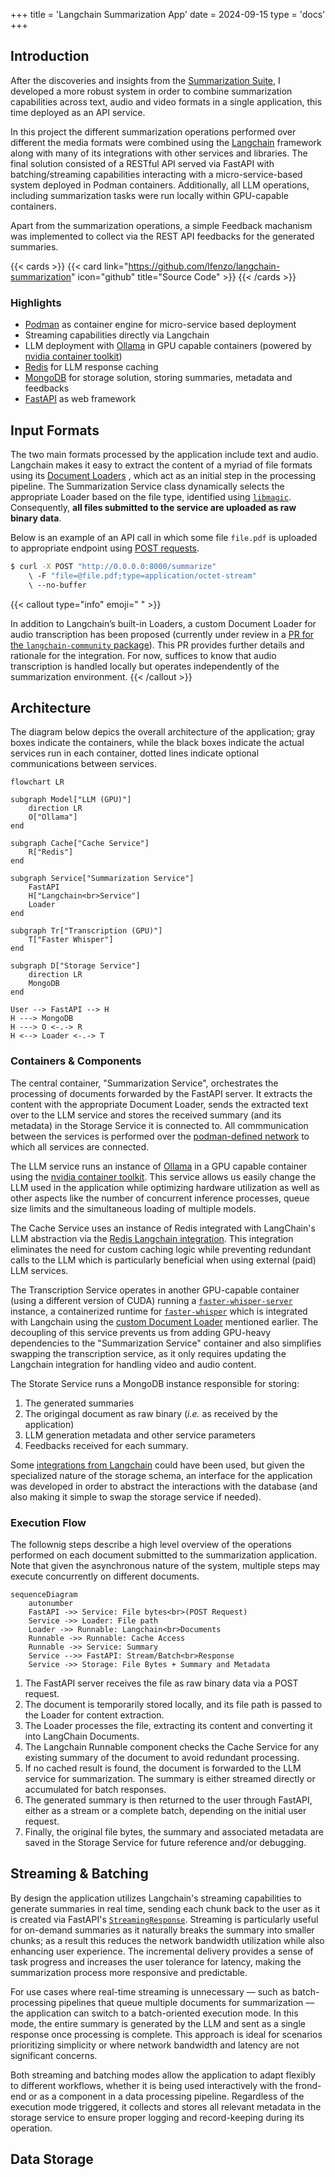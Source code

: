 +++
title = 'Langchain Summarization App'
date = 2024-09-15
type = 'docs'
+++


## Introduction

After the discoveries and insights from the [Summarization Suite](summarization-suite/_index.md), I
developed a more robust system in order to combine summarization capabilities across text, audio and video
formats in a single application, this time deployed as an API service.

In this project the different summarization operations performed over different the media formats
were combined using the [Langchain](https://github.com/langchain-ai/langchain) framework along with
many of its integrations with other services and libraries. The final solution consisted of a RESTful
API served via FastAPI with batching/streaming capabilities interacting with a micro-service-based
system deployed in Podman containers. Additionally, all LLM operations, including summarization tasks
were run locally within GPU-capable containers.

Apart from the summarization operations, a simple Feedback machanism was implemented to collect
via the REST API feedbacks for the generated summaries.


{{< cards >}}
  {{< card link="https://github.com/lfenzo/langchain-summarization" icon="github" title="Source Code" >}}
{{< /cards >}}

### Highlights
- [Podman](https://github.com/containers/podman) as container engine for micro-service based deployment
- Streaming capabilities directly via Langchain
- LLM deployment with [Ollama](https://github.com/ollama/ollama) in GPU capable containers (powered by [nvidia container toolkit](https://docs.nvidia.com/datacenter/cloud-native/container-toolkit/latest/index.html))
- [Redis](https://github.com/redis/redis) for LLM response caching
- [MongoDB](https://github.com/mongodb/mongo) for storage solution, storing summaries, metadata and feedbacks
- [FastAPI](https://github.com/fastapi/fastapi) as web framework


## Input Formats

The two main formats processed by the application include text and audio. Langchain makes it easy to
extract the content of a myriad of file formats using its [Document Loaders](https://python.langchain.com/docs/concepts/document_loaders/)
, which act as an initial step in the processing pipeline. The Summarization Service class dynamically
selects the appropriate Loader based on the file type, identified using [`libmagic`](https://github.com/dveselov/python-libmagic). Consequently,
**all files submitted to the service are uploaded as raw binary data**.

Below is an example of an API call in which some file `file.pdf` is uploaded to appropriate endpoint
using [POST requests](https://developer.mozilla.org/en-US/docs/Web/HTTP/Methods/POST).

```bash
$ curl -X POST "http://0.0.0.0:8000/summarize"
    \ -F "file=@file.pdf;type=application/octet-stream"
    \ --no-buffer
```

{{< callout type="info" emoji=" " >}}

In addition to Langchain’s built-in Loaders, a custom Document Loader for audio transcription has
been proposed (currently under review in a [PR for the `langchain-community` package](https://github.com/langchain-ai/langchain/pull/26638)).
This PR provides further details and rationale for the integration. For now, suffices to know 
that audio transcription is handled locally but operates independently of the summarization
environment.
{{< /callout >}}

## Architecture

The diagram below depics the overall architecture of the application; gray boxes indicate the containers,
while the black boxes indicate the actual services run in each container, dotted lines indicate 
optional communications between services.

```mermaid
flowchart LR

subgraph Model["LLM (GPU)"]
    direction LR
    O["Ollama"]
end

subgraph Cache["Cache Service"]
    R["Redis"]
end
    
subgraph Service["Summarization Service"]
    FastAPI
    H["Langchain<br>Service"]
    Loader
end

subgraph Tr["Transcription (GPU)"]
    T["Faster Whisper"]
end

subgraph D["Storage Service"]
    direction LR
    MongoDB
end

User --> FastAPI --> H
H ---> MongoDB
H ---> O <-.-> R
H <--> Loader <-.-> T
```

### Containers & Components 

The central container, "Summarization Service", orchestrates the processing of documents forwarded
by the FastAPI server. It extracts the content with the appropriate Document Loader, sends the
extracted text over to the LLM service and stores the received summary (and its metadata) in the
Storage Service it is connected to. All commmunication between the services is performed over the
[podman-defined network](https://github.com/containers/podman/blob/main/docs/tutorials/basic_networking.md)
to which all services are connected.

The LLM service runs an instance of [Ollama](https://github.com/ollama/ollama) in a GPU capable
container using the [nvidia container toolkit](https://docs.nvidia.com/datacenter/cloud-native/container-toolkit/latest/index.html).
This service allows us easily change the LLM used in the application while optimizing hardware
utilization as well as other aspects like the number of concurrent inference processes, queue size
limits and the simultaneous loading of multiple models.

The Cache Service uses an instance of Redis integrated with LangChain's LLM abstraction via the
[Redis Langchain integration](https://python.langchain.com/docs/integrations/caches/redis_llm_caching/).
This integration eliminates the need for custom caching logic while preventing redundant calls to
the LLM which is particularly beneficial when using external (paid) LLM services.

The Transcription Service operates in another GPU-capable container (using a different version of CUDA)
running a [`faster-whisper-server`](https://github.com/fedirz/faster-whisper-server) instance,
a containerized runtime for [`faster-whisper`](https://github.com/SYSTRAN/faster-whisper) which is integrated
with Langchain using the [custom Document Loader](https://github.com/langchain-ai/langchain/pull/26638)
mentioned earlier. The decoupling of this service prevents us from adding GPU-heavy dependencies to
the "Summarization Service" container and also simplifies swapping the transcription service, as
it only requires updating the Langchain integration for handling video and audio content.

The Storate Service runs a MongoDB instance responsible for storing:
1) The generated summaries
1) The origingal document as raw binary (*i.e.* as received by the application)
1) LLM generation metadata and other service parameters
1) Feedbacks received for each summary.

Some [integrations from Langchain](https://python.langchain.com/api_reference/mongodb/index.html)
could have been used, but given the specialized nature of the storage schema, an interface
for the application was developed in order to abstract the interactions with the database (and also
making it simple to swap the storage service if needed).


### Execution Flow

The follownig steps describe a high level overview of the operations performed on each
document submitted to the summarization application. Note that given the asynchronous nature of
the system, multiple steps may execute concurrently on different documents.

```mermaid
sequenceDiagram
    autonumber
    FastAPI ->> Service: File bytes<br>(POST Request)
    Service ->> Loader: File path
    Loader ->> Runnable: Langchain<br>Documents
    Runnable ->> Runnable: Cache Access
    Runnable ->> Service: Summary
    Service -->> FastAPI: Stream/Batch<br>Response
    Service ->> Storage: File Bytes + Summary and Metadata
```

1) The FastAPI server receives the file as raw binary data via a POST request.
1) The document is temporarily stored locally, and its file path is passed to the Loader for content extraction.
1) The Loader processes the file, extracting its content and converting it into LangChain Documents.
1) The Langchain Runnable component checks the Cache Service for any existing summary of the document to avoid redundant processing.
1) If no cached result is found, the document is forwarded to the LLM service for summarization. The summary is either streamed directly or accumulated for batch responses.
1) The generated summary is then returned to the user through FastAPI, either as a stream or a complete batch, depending on the initial user request.
1) Finally, the original file bytes, the summary and associated metadata are saved in the Storage Service for future reference and/or debugging.


## Streaming & Batching

By design the application utilizes Langchain's streaming capabilities to generate summaries in real
time, sending each chunk back to the user as it is created via FastAPI's
[`StreamingResponse`](https://fastapi.tiangolo.com/advanced/custom-response/#streamingresponse).
Streaming is particularly useful for on-demand summaries as it naturally breaks the summary into
smaller chunks; as a result this reduces the network bandwidth utilization while also enhancing
user experience. The incremental delivery provides a sense of task progress and increases the user
tolerance for latency, making the summarization process more responsive and predictable.

For use cases where real-time streaming is unnecessary — such as batch-processing pipelines that
queue multiple documents for summarization — the application can switch to a batch-oriented execution
mode. In this mode, the entire summary is generated by the LLM and sent as a single response once
processing is complete. This approach is ideal for scenarios prioritizing simplicity or where
network bandwidth and latency are not significant concerns.

Both streaming and batching modes allow the application to adapt flexibly to different workflows,
whether it is being used interactively with the frond-end or as a component in a data processing
pipeline. Regardless of the execution mode triggered, it collects and stores all relevant metadata
in the storage service to ensure proper logging and record-keeping during its operation.

## Data Storage
